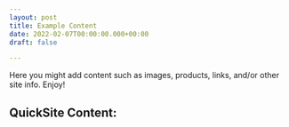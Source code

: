 ```yaml
---
layout: post
title: Example Content
date: 2022-02-07T00:00:00.000+00:00
draft: false

---
```

Here you might add content such as images, products, links, and/or other site info. Enjoy!

## QuickSite Content:
